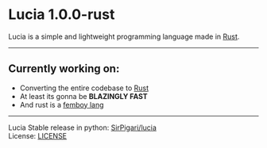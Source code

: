 # Lucia 1.0.0-rust

Lucia is a simple and lightweight programming language made in <a href="https://www.rust-lang.org/" target="_blank">Rust</a>.

___

## Currently working on:

- Converting the entire codebase to <a href="https://www.rust-lang.org/" target="_blank">Rust</a>
- At least its gonna be **BLAZINGLY FAST**
- And rust is a <a href="https://www.reddit.com/r/feminineboys/comments/j91rv7/comment/g8gk0fy/?context=3" target="_blank">femboy lang</a>
---

Lucia Stable release in python: [SirPigari/lucia](https://github.com/SirPigari/lucia)  
License: [LICENSE](LICENSE)